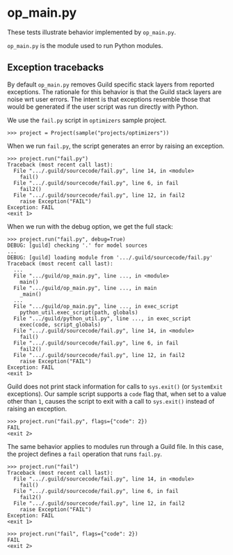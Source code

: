 # op_main.py

These tests illustrate behavior implemented by `op_main.py`.

`op_main.py` is the module used to run Python modules.

## Exception tracebacks

By default `op_main.py` removes Guild specific stack layers from
reported exceptions. The rationale for this behavior is that the Guild
stack layers are noise wrt user errors. The intent is that exceptions
resemble those that would be generated if the user script was run
directly with Python.

We use the `fail.py` script in `optimizers` sample project.

    >>> project = Project(sample("projects/optimizers"))

When we run `fail.py`, the script generates an error by raising an
exception.

    >>> project.run("fail.py")
    Traceback (most recent call last):
      File ".../.guild/sourcecode/fail.py", line 14, in <module>
        fail()
      File ".../.guild/sourcecode/fail.py", line 6, in fail
        fail2()
      File ".../.guild/sourcecode/fail.py", line 12, in fail2
        raise Exception("FAIL")
    Exception: FAIL
    <exit 1>

When we run with the debug option, we get the full stack:

    >>> project.run("fail.py", debug=True)
    DEBUG: [guild] checking '.' for model sources
    ...
    DEBUG: [guild] loading module from '.../.guild/sourcecode/fail.py'
    Traceback (most recent call last):
      ...
      File ".../guild/op_main.py", line ..., in <module>
        main()
      File ".../guild/op_main.py", line ..., in main
        _main()
      ...
      File ".../guild/op_main.py", line ..., in exec_script
        python_util.exec_script(path, globals)
      File ".../guild/python_util.py", line ..., in exec_script
        exec(code, script_globals)
      File ".../.guild/sourcecode/fail.py", line 14, in <module>
        fail()
      File ".../.guild/sourcecode/fail.py", line 6, in fail
        fail2()
      File ".../.guild/sourcecode/fail.py", line 12, in fail2
        raise Exception("FAIL")
    Exception: FAIL
    <exit 1>

Guild does not print stack information for calls to `sys.exit()` (or
`SystemExit` exceptions). Our sample script supports a `code` flag
that, when set to a value other than `1`, causes the script to exit
with a call to `sys.exit()` instead of raising an exception.

    >>> project.run("fail.py", flags={"code": 2})
    FAIL
    <exit 2>

The same behavior applies to modules run through a Guild file. In this
case, the project defines a `fail` operation that runs `fail.py`.

    >>> project.run("fail")
    Traceback (most recent call last):
      File ".../.guild/sourcecode/fail.py", line 14, in <module>
        fail()
      File ".../.guild/sourcecode/fail.py", line 6, in fail
        fail2()
      File ".../.guild/sourcecode/fail.py", line 12, in fail2
        raise Exception("FAIL")
    Exception: FAIL
    <exit 1>

    >>> project.run("fail", flags={"code": 2})
    FAIL
    <exit 2>
